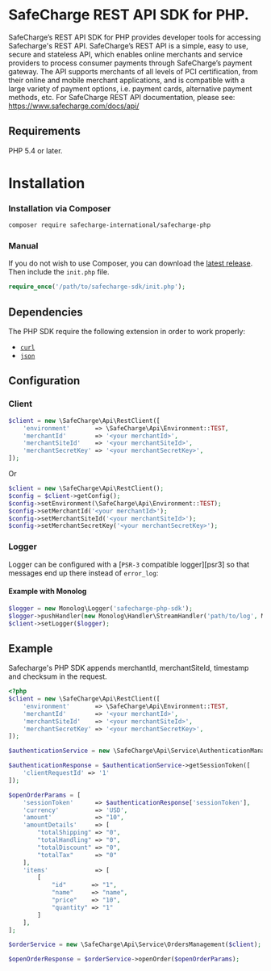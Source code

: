 # SafeCharge REST API SDK for PHP.

SafeCharge’s REST API SDK for PHP provides developer tools for accessing Safecharge's REST API. SafeCharge’s REST API is a simple, easy to use, secure and stateless API, which enables online merchants and service providers to process consumer payments through SafeCharge’s payment gateway. The API supports merchants of all levels of PCI certification, from their online and mobile merchant applications, and is compatible with a large variety of payment options, i.e. payment cards, alternative payment methods, etc. For SafeCharge REST API documentation, please see: https://www.safecharge.com/docs/api/

## Requirements

PHP 5.4 or later.

# Installation
### Installation via Composer
```bash
composer require safecharge-international/safecharge-php
```
### Manual
If you do not wish to use Composer, you can download the [latest release](https://github.com/SafeChargeInternational/safecharge-php/releases). Then include the `init.php` file.

```php
require_once('/path/to/safecharge-sdk/init.php');
```
## Dependencies

The PHP SDK require the following extension in order to work properly:

- [`curl`](https://secure.php.net/manual/en/book.curl.php)
- [`json`](https://secure.php.net/manual/en/book.json.php)

## Configuration
### Client
```php
$client = new \SafeCharge\Api\RestClient([
    'environment'       => \SafeCharge\Api\Environment::TEST,
    'merchantId'        => '<your merchantId>',
    'merchantSiteId'    => '<your merchantSiteId>',
    'merchantSecretKey' => '<your merchantSecretKey>',
]);
```

Or

```php
$client = new \SafeCharge\Api\RestClient();
$config = $client->getConfig();
$config->setEnvironment(\SafeCharge\Api\Environment::TEST);
$config->setMerchantId('<your merchantId>');
$config->setMerchantSiteId('<your merchantSiteId>');
$config->setMerchantSecretKey('<your merchantSecretKey>');
```
### Logger

Logger can be configured with a [`PSR-3` compatible logger][psr3] so that messages end up there instead of `error_log`:

#### Example with Monolog
```php
$logger = new Monolog\Logger('safecharge-php-sdk');
$logger->pushHandler(new Monolog\Handler\StreamHandler('path/to/log', Monolog\Logger::DEBUG));
$client->setLogger($logger);
```

## Example
Safecharge's PHP SDK appends merchantId, merchantSiteId, timestamp and checksum in the request.
```php
<?php
$client = new \SafeCharge\Api\RestClient([
    'environment'       => \SafeCharge\Api\Environment::TEST,
    'merchantId'        => '<your merchantId>',
    'merchantSiteId'    => '<your merchantSiteId>',
    'merchantSecretKey' => '<your merchantSecretKey>',
]);

$authenticationService = new \SafeCharge\Api\Service\AuthenticationManagement($client);

$authenticationResponse = $authenticationService->getSessionToken([
    'clientRequestId' => '1'
]);

$openOrderParams = [
    'sessionToken'      => $authenticationResponse['sessionToken'],
    'currency'          => 'USD',
    'amount'            => "10",
    'amountDetails'     => [
        "totalShipping" => "0",
        "totalHandling" => "0",
        "totalDiscount" => "0",
        "totalTax"      => "0"
    ],
    'items'             => [
        [
            "id"       => "1",
            "name"     => "name",
            "price"    => "10",
            "quantity" => "1"
        ]
    ],
];

$orderService = new \SafeCharge\Api\Service\OrdersManagement($client);

$openOrderResponse = $orderService->openOrder($openOrderParams);

```

